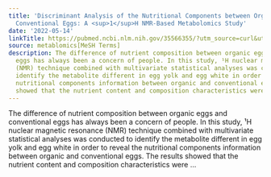 ```yaml
---
title: 'Discriminant Analysis of the Nutritional Components between Organic Eggs and
  Conventional Eggs: A <sup>1</sup>H NMR-Based Metabolomics Study'
date: '2022-05-14'
linkTitle: https://pubmed.ncbi.nlm.nih.gov/35566355/?utm_source=curl&utm_medium=rss&utm_campaign=pubmed-2&utm_content=1Zkrxt7ktlCbHBXEV3v65xxSnkSWNsJ1A6Fq3gBniKhGfIUslK&fc=20210907212339&ff=20220518212700&v=2.17.6
source: metablomics[MeSH Terms]
description: The difference of nutrient composition between organic eggs and conventional
  eggs has always been a concern of people. In this study, ¹H nuclear magnetic resonance
  (NMR) technique combined with multivariate statistical analyses was conducted to
  identify the metabolite different in egg yolk and egg white in order to reveal the
  nutritional components information between organic and conventional eggs. The results
  showed that the nutrient content and composition characteristics were ...
---
```

The difference of nutrient composition between organic eggs and conventional eggs has always been a concern of people. In this study, ¹H nuclear magnetic resonance (NMR) technique combined with multivariate statistical analyses was conducted to identify the metabolite different in egg yolk and egg white in order to reveal the nutritional components information between organic and conventional eggs. The results showed that the nutrient content and composition characteristics were ...